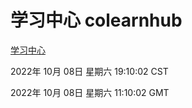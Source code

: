 # 学习中心 colearnhub
[学习中心](http://27.19.33.125:56308/colearnhub/)

2022年 10月 08日 星期六 19:10:02 CST

2022年 10月 08日 星期六 11:10:02 GMT
